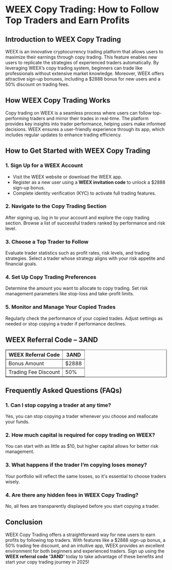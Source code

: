 <h1>WEEX Copy Trading: How to Follow Top Traders and Earn Profits</h1>
<h2>Introduction to WEEX Copy Trading</h2>
<p>WEEX is an innovative cryptocurrency trading platform that allows users to maximize their earnings through copy trading. This feature enables new users to replicate the strategies of experienced traders automatically. By leveraging WEEX’s copy trading system, beginners can trade like professionals without extensive market knowledge. Moreover, WEEX offers attractive sign-up bonuses, including a $2888 bonus for new users and a 50% discount on trading fees.</p>

<h2>How WEEX Copy Trading Works</h2>
<p>Copy trading on WEEX is a seamless process where users can follow top-performing traders and mirror their trades in real-time. The platform provides key insights into trader performance, helping users make informed decisions. WEEX ensures a user-friendly experience through its app, which includes regular updates to enhance trading efficiency.</p>

<h2>How to Get Started with WEEX Copy Trading</h2>

<h3>1. Sign Up for a WEEX Account</h3>
<ul>
    <li>Visit the WEEX website or download the WEEX app.</li>
    <li>Register as a new user using a <strong>WEEX invitation code</strong> to unlock a $2888 sign-up bonus.</li>
    <li>Complete identity verification (KYC) to activate full trading features.</li>
</ul>

<h3>2. Navigate to the Copy Trading Section</h3>
<p>After signing up, log in to your account and explore the copy trading section. Browse a list of successful traders ranked by performance and risk level.</p>

<h3>3. Choose a Top Trader to Follow</h3>
<p>Evaluate trader statistics such as profit rates, risk levels, and trading strategies. Select a trader whose strategy aligns with your risk appetite and financial goals.</p>

<h3>4. Set Up Copy Trading Preferences</h3>
<p>Determine the amount you want to allocate to copy trading. Set risk management parameters like stop-loss and take-profit limits.</p>

<h3>5. Monitor and Manage Your Copied Trades</h3>
<p>Regularly check the performance of your copied trades. Adjust settings as needed or stop copying a trader if performance declines.</p>

<h2>WEEX Referral Code – 3AND</h2>
<table border="1">
    <tr>
        <th>WEEX Referral Code</th>
        <th>3AND</th>
    </tr>
    <tr>
        <td>Bonus Amount</td>
        <td>$2888</td>
    </tr>
    <tr>
        <td>Trading Fee Discount</td>
        <td>50%</td>
    </tr>
</table>

<h2>Frequently Asked Questions (FAQs)</h2>
<h3>1. Can I stop copying a trader at any time?</h3>
<p>Yes, you can stop copying a trader whenever you choose and reallocate your funds.</p>

<h3>2. How much capital is required for copy trading on WEEX?</h3>
<p>You can start with as little as $10, but higher capital allows for better risk management.</p>

<h3>3. What happens if the trader I’m copying loses money?</h3>
<p>Your portfolio will reflect the same losses, so it's essential to choose traders wisely.</p>

<h3>4. Are there any hidden fees in WEEX Copy Trading?</h3>
<p>No, all fees are transparently displayed before you start copying a trader.</p>

<h2>Conclusion</h2>
<p>WEEX Copy Trading offers a straightforward way for new users to earn profits by following top traders. With features like a $2888 sign-up bonus, a 50% trading fee discount, and an intuitive app, WEEX provides an excellent environment for both beginners and experienced traders. Sign up using the <strong>WEEX referral code ‘3AND’</strong> today to take advantage of these benefits and start your copy trading journey in 2025!</p>
